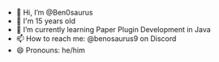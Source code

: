 - 👋 Hi, I’m @Ben0saurus
- 👀 I'm 15 years old
- 🌱 I’m currently learning Paper Plugin Development in Java
- 📫 How to reach me: @benosaurus9 on Discord
- 😄 Pronouns: he/him

